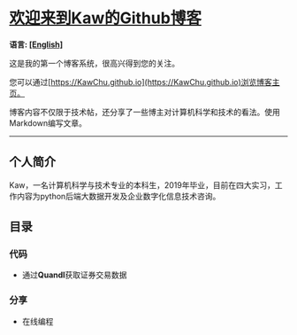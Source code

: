 # **[欢迎来到Kaw的Github博客](https://KawChu.github.io)**

**语言: [[English]](https://KawChu.github.io/page_en)**

这是我的第一个博客系统，很高兴得到您的关注。

您可以通过[https://KawChu.github.io](https://KawChu.github.io)浏览博客主页。

博客内容不仅限于技术帖，还分享了一些博主对计算机科学和技术的看法。使用Markdown编写文章。

***

## **个人简介**
Kaw，一名计算机科学与技术专业的本科生，2019年毕业，目前在四大实习，工作内容为python后端大数据开发及企业数字化信息技术咨询。

## **目录**

### 代码
* 通过**Quandl**获取证券交易数据

### 分享
* 在线编程
